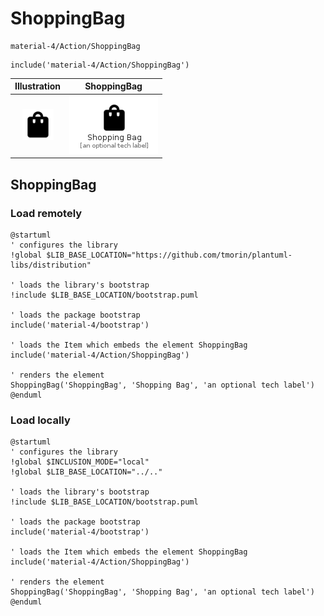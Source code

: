 # ShoppingBag


```text
material-4/Action/ShoppingBag
```

```text
include('material-4/Action/ShoppingBag')
```



| Illustration | ShoppingBag |
| :---: | :---: |
| ![illustration for Illustration](../../material-4/Action/ShoppingBag.png) | ![illustration for ShoppingBag](../../material-4/Action/ShoppingBag.Local.png) |




## ShoppingBag

### Load remotely
```plantuml
@startuml
' configures the library
!global $LIB_BASE_LOCATION="https://github.com/tmorin/plantuml-libs/distribution"

' loads the library's bootstrap
!include $LIB_BASE_LOCATION/bootstrap.puml

' loads the package bootstrap
include('material-4/bootstrap')

' loads the Item which embeds the element ShoppingBag
include('material-4/Action/ShoppingBag')

' renders the element
ShoppingBag('ShoppingBag', 'Shopping Bag', 'an optional tech label')
@enduml
```

### Load locally
```plantuml
@startuml
' configures the library
!global $INCLUSION_MODE="local"
!global $LIB_BASE_LOCATION="../.."

' loads the library's bootstrap
!include $LIB_BASE_LOCATION/bootstrap.puml

' loads the package bootstrap
include('material-4/bootstrap')

' loads the Item which embeds the element ShoppingBag
include('material-4/Action/ShoppingBag')

' renders the element
ShoppingBag('ShoppingBag', 'Shopping Bag', 'an optional tech label')
@enduml
```

